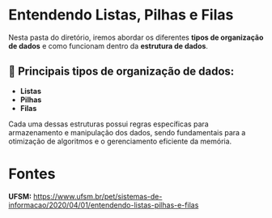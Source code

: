 # Entendendo Listas, Pilhas e Filas  

Nesta pasta do diretório, iremos abordar os diferentes **tipos de organização de dados** e como funcionam dentro da **estrutura de dados**.  

## 📌 Principais tipos de organização de dados:  
- **Listas**  
- **Pilhas**  
- **Filas**  

Cada uma dessas estruturas possui regras específicas para armazenamento e manipulação dos dados, sendo fundamentais para a otimização de algoritmos e o gerenciamento eficiente da memória.  


# Fontes

**UFSM:** https://www.ufsm.br/pet/sistemas-de-informacao/2020/04/01/entendendo-listas-pilhas-e-filas
